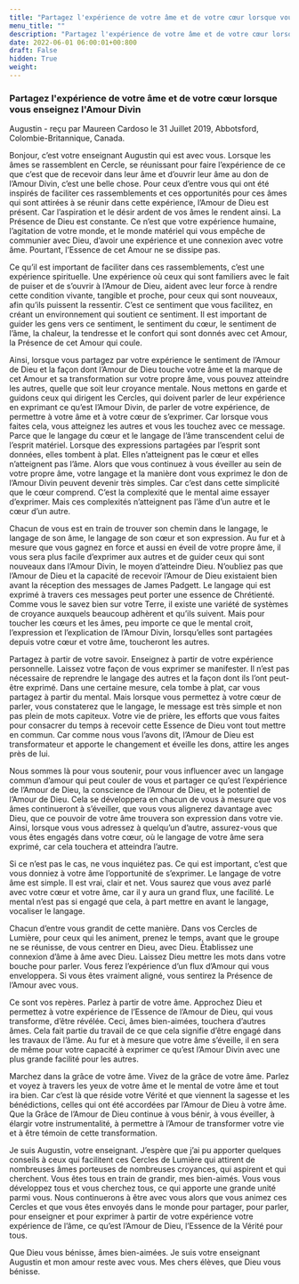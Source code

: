 ```yaml
---
title: "Partagez l'expérience de votre âme et de votre cœur lorsque vous enseignez l'Amour Divin"
menu_title: ""
description: "Partagez l'expérience de votre âme et de votre cœur lorsque vous enseignez l'Amour Divin"
date: 2022-06-01 06:00:01+00:800
draft: False
hidden: True
weight:
---
```

### Partagez l'expérience de votre âme et de votre cœur lorsque vous enseignez l'Amour Divin

Augustin - reçu par Maureen Cardoso le 31 Juillet 2019, Abbotsford, Colombie-Britannique, Canada.

Bonjour, c’est votre enseignant Augustin qui est avec vous. Lorsque les âmes se rassemblent en Cercle, se réunissant pour faire l’expérience de ce que c’est que de recevoir dans leur âme et d’ouvrir leur âme au don de l’Amour Divin, c’est une belle chose. Pour ceux d’entre vous qui ont été inspirés de faciliter ces rassemblements et ces opportunités pour ces âmes qui sont attirées à se réunir dans cette expérience, l’Amour de Dieu est présent. Car l’aspiration et le désir ardent de vos âmes le rendent ainsi. La Présence de Dieu est constante. Ce n’est que votre expérience humaine, l’agitation de votre monde, et le monde matériel qui vous empêche de communier avec Dieu, d’avoir une expérience et une connexion avec votre âme. Pourtant, l’Essence de cet Amour ne se dissipe pas.

Ce qu’il est important de faciliter dans ces rassemblements, c’est une expérience spirituelle. Une expérience où ceux qui sont familiers avec le fait de puiser et de s’ouvrir à l’Amour de Dieu, aident avec leur force à rendre cette condition vivante, tangible et proche, pour ceux qui sont nouveaux, afin qu’ils puissent la ressentir. C’est ce sentiment que vous facilitez, en créant un environnement qui soutient ce sentiment. Il est important de guider les gens vers ce sentiment, le sentiment du cœur, le sentiment de l’âme, la chaleur, la tendresse et le confort qui sont donnés avec cet Amour, la Présence de cet Amour qui coule.

Ainsi, lorsque vous partagez par votre expérience le sentiment de l’Amour de Dieu et la façon dont l’Amour de Dieu touche votre âme et la marque de cet Amour et sa transformation sur votre propre âme, vous pouvez atteindre les autres, quelle que soit leur croyance mentale. Nous mettons en garde et guidons ceux qui dirigent les Cercles, qui doivent parler de leur expérience en exprimant ce qu’est l’Amour Divin, de parler de votre expérience, de permettre à votre âme et à votre cœur de s’exprimer. Car lorsque vous faites cela, vous atteignez les autres et vous les touchez avec ce message. Parce que le langage du cœur et le langage de l’âme transcendent celui de l’esprit matériel. Lorsque des expressions partagées par l’esprit sont données, elles tombent à plat. Elles n’atteignent pas le cœur et elles n’atteignent pas l’âme. Alors que vous continuez à vous éveiller au sein de votre propre âme, votre langage et la manière dont vous exprimez le don de l’Amour Divin peuvent devenir très simples. Car c’est dans cette simplicité que le cœur comprend. C’est la complexité que le mental aime essayer d’exprimer. Mais ces complexités n’atteignent pas l’âme d’un autre et le cœur d’un autre.

Chacun de vous est en train de trouver son chemin dans le langage, le langage de son âme, le langage de son cœur et son expression. Au fur et à mesure que vous gagnez en force et aussi en éveil de votre propre âme, il vous sera plus facile d’exprimer aux autres et de guider ceux qui sont nouveaux dans l’Amour Divin, le moyen d’atteindre Dieu. N’oubliez pas que l’Amour de Dieu et la capacité de recevoir l’Amour de Dieu existaient bien avant la réception des messages de James Padgett. Le langage qui est exprimé à travers ces messages peut porter une essence de Chrétienté. Comme vous le savez bien sur votre Terre, il existe une variété de systèmes de croyance auxquels beaucoup adhèrent et qu’ils suivent. Mais pour toucher les cœurs et les âmes, peu importe ce que le mental croit, l’expression et l’explication de l’Amour Divin, lorsqu’elles sont partagées depuis votre cœur et votre âme, toucheront les autres.

Partagez à partir de votre savoir. Enseignez à partir de votre expérience personnelle. Laissez votre façon de vous exprimer se manifester. Il n’est pas nécessaire de reprendre le langage des autres et la façon dont ils l’ont peut-être exprimé. Dans une certaine mesure, cela tombe à plat, car vous partagez à partir du mental. Mais lorsque vous permettez à votre cœur de parler, vous constaterez que le langage, le message est très simple et non pas plein de mots capiteux. Votre vie de prière, les efforts que vous faites pour consacrer du temps à recevoir cette Essence de Dieu vont tout mettre en commun. Car comme nous vous l’avons dit, l’Amour de Dieu est transformateur et apporte le changement et éveille les dons, attire les anges près de lui.

Nous sommes là pour vous soutenir, pour vous influencer avec un langage commun d’amour qui peut couler de vous et partager ce qu’est l’expérience de l’Amour de Dieu, la conscience de l’Amour de Dieu, et le potentiel de l’Amour de Dieu. Cela se développera en chacun de vous à mesure que vos âmes continueront à s’éveiller, que vous vous alignerez davantage avec Dieu, que ce pouvoir de votre âme trouvera son expression dans votre vie. Ainsi, lorsque vous vous adressez à quelqu’un d’autre, assurez-vous que vous êtes engagés dans votre cœur, où le langage de votre âme sera exprimé, car cela touchera et atteindra l’autre.

Si ce n’est pas le cas, ne vous inquiétez pas. Ce qui est important, c’est que vous donniez à votre âme l’opportunité de s’exprimer. Le langage de votre âme est simple. Il est vrai, clair et net. Vous saurez que vous avez parlé avec votre cœur et votre âme, car il y aura un grand flux, une facilité. Le mental n’est pas si engagé que cela, à part mettre en avant le langage, vocaliser le langage.

Chacun d’entre vous grandit de cette manière. Dans vos Cercles de Lumière, pour ceux qui les animent, prenez le temps, avant que le groupe ne se réunisse, de vous centrer en Dieu, avec Dieu. Établissez une connexion d’âme à âme avec Dieu. Laissez Dieu mettre les mots dans votre bouche pour parler. Vous ferez l’expérience d’un flux d’Amour qui vous enveloppera. Si vous êtes vraiment aligné, vous sentirez la Présence de l’Amour avec vous.

Ce sont vos repères. Parlez à partir de votre âme. Approchez Dieu et permettez à votre expérience de l’Essence de l’Amour de Dieu, qui vous transforme, d’être révélée. Ceci, âmes bien-aimées, touchera d’autres âmes. Cela fait partie du travail de ce que cela signifie d’être engagé dans les travaux de l’âme. Au fur et à mesure que votre âme s’éveille, il en sera de même pour votre capacité à exprimer ce qu’est l’Amour Divin avec une plus grande facilité pour les autres.

Marchez dans la grâce de votre âme. Vivez de la grâce de votre âme. Parlez et voyez à travers les yeux de votre âme et le mental de votre âme et tout ira bien. Car c’est là que réside votre Vérité et que viennent la sagesse et les bénédictions, celles qui ont été accordées par l’Amour de Dieu à votre âme. Que la Grâce de l’Amour de Dieu continue à vous bénir, à vous éveiller, à élargir votre instrumentalité, à permettre à l’Amour de transformer votre vie et à être témoin de cette transformation.

Je suis Augustin, votre enseignant. J’espère que j’ai pu apporter quelques conseils à ceux qui facilitent ces Cercles de Lumière qui attirent de nombreuses âmes porteuses de nombreuses croyances, qui aspirent et qui cherchent. Vous êtes tous en train de grandir, mes bien-aimés. Vous vous développez tous et vous cherchez tous, ce qui apporte une grande unité parmi vous. Nous continuerons à être avec vous alors que vous animez ces Cercles et que vous êtes envoyés dans le monde pour partager, pour parler, pour enseigner et pour exprimer à partir de votre expérience votre expérience de l’âme, ce qu’est l’Amour de Dieu, l’Essence de la Vérité pour tous.

Que Dieu vous bénisse, âmes bien-aimées. Je suis votre enseignant Augustin et mon amour reste avec vous. Mes chers élèves, que Dieu vous bénisse.

